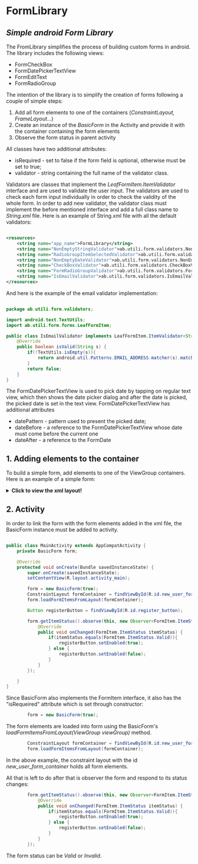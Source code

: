 # FormLibrary
## _Simple android Form Library_

The FromLibrary simplifies the process of building custom forms in android. The library includes the following views:

- FormCheckBox
- FormDatePickerTextView
- FormEditText
- FormRadioGroup

The intention of the library is to simplify the creation of forms following a couple of simple steps:

1. Add all form elements to one of the containers (_ConstraintLayout, FrameLayout..._)
2. Create an instance of the _BasicForm_ in the Activity and provide it with the container containing the form elements
3. Observe the form status in parent activity


All classes have two additional attributes:

- isRequired - set to false if the form field is optional, otherwise must be set to true;
- validator - string containing the full name of the validator class.

Validators are classes that implement the *LeafFormItem.ItemValidator<T>* interface and are used to validate the user input. The validators are used to check each form input individually in order to check the validity of the whole form. In order to add new validator, the validator class must implement the before mentioned interface and add a full class name to *String.xml* file. Here is an example of String.xml file with all the default validators:

```xml

<resources>
    <string name="app_name">FormLibrary</string>
    <string name="NonEmptyStringValidator">ab.utili.form.validators.NonEmptyStringValidator</string>
    <string name="RadioGroupItemSelectedValidator">ab.utili.form.validators.RadioGroupValueSelectedValidator</string>
    <string name="NonEmptyDateValidator">ab.utili.form.validators.NonEmptyDateValidator</string>
    <string name="CheckBoxValidator">ab.utili.form.validators.CheckBoxValidator</string>
    <string name="FormRadioGroupValidator">ab.utili.form.validators.FormRadioGroupValidator</string>
    <string name="IsEmailValidator">ab.utili.form.validators.IsEmailValidator</string>
</resources>

```

And here is the example of the email validator implementation:

```java

package ab.utili.form.validators;

import android.text.TextUtils;
import ab.utili.form.forms.LeafFormItem;

public class IsEmailValidator implements LeafFormItem.ItemValidator<String> {
    @Override
    public boolean isValid(String s) {
        if(!TextUtils.isEmpty(s)){
            return android.util.Patterns.EMAIL_ADDRESS.matcher(s).matches();
        }
        return false;
    }
}

```


The FormDatePickerTextView is used to pick date by tapping on regular text view, which then shows the date picker dialog and after the date is picked, the picked date is set in the text view. FormDatePickerTextView has additional attributes

- datePattern - pattern used to present the picked date;
- dateBefore - a reference to the FormDatePickerTextView whose date must come before the current one
- dateAfter - a reference to the FormDate



## 1. Adding elements to the container
To build a simple form, add elements to one of the ViewGroup containers. Here is an example of a simple form:

<details>
  <summary><b>Click to view the xml layout!</b></summary>
  
```xml
<?xml version="1.0" encoding="utf-8"?>
<ConstraintLayout xmlns:android="http://schemas.android.com/apk/res/android"
    xmlns:app="http://schemas.android.com/apk/res-auto"
    xmlns:tools="http://schemas.android.com/tools"
    android:id="@+id/new_user_form_container"
    android:layout_width="match_parent"
    android:layout_height="match_parent"
    tools:context=".MainActivity">

    <FormEditText
        android:id="@+id/first_name_et"
        style="@style/form_edit_text_style"
        app:layout_constraintTop_toTopOf="parent"
        app:layout_constraintStart_toStartOf="parent"
        android:hint="*First Name"
        app:isRequired="true"
        app:validator="@string/NonEmptyStringValidator"/>

    <FormEditText
        android:id="@+id/middle_name_et"
        android:layout_width="150sp"
        android:layout_height="wrap_content"
        app:layout_constraintTop_toBottomOf="@id/first_name_et"
        app:layout_constraintStart_toStartOf="parent"
        android:layout_marginLeft="8dp"
        android:layout_marginTop="16dp"
        android:hint="Middle Name"
        />

    <FormEditText
        android:id="@+id/last_name_et"
        style="@style/form_edit_text_style"
        app:layout_constraintTop_toBottomOf="@id/middle_name_et"
        app:layout_constraintStart_toStartOf="parent"
        android:layout_marginLeft="8dp"
        android:hint="*Last Name"
        app:isRequired="true"
        android:inputType="text"
        app:validator="@string/IsEmailValidator"/>
    

    <FormDatePickerTextView
        android:id="@+id/start_date"
        android:layout_width="150sp"
        android:layout_height="wrap_content"
        android:hint="Start date"
        app:layout_constraintTop_toBottomOf="@id/last_name_et"
        app:layout_constraintStart_toStartOf="parent"
        android:padding="6dp"
        android:background="@drawable/underline"
        android:layout_marginLeft="8dp"
        android:textSize="20dp"
        android:layout_marginTop="16dp"
        app:isRequired="true"
        app:validator="@string/NonEmptyDateValidator"
        app:datePattern="dd / MM / yyyy"/>

    <FormDatePickerTextView
        android:id="@+id/end_date"
        android:layout_width="150sp"
        android:layout_height="wrap_content"
        android:hint="End date"
        app:layout_constraintTop_toBottomOf="@id/start_date"
        app:layout_constraintStart_toStartOf="parent"
        android:padding="6dp"
        android:layout_marginTop="16dp"
        android:background="@drawable/underline"
        android:layout_marginLeft="8dp"
        android:textSize="20dp"
        app:isRequired="true"
        app:validator="@string/NonEmptyDateValidator"
        app:datePattern="dd / MM / yyyy"/>

    <TextView
        android:id="@+id/terms_conditinos_tv"
        android:layout_width="wrap_content"
        android:layout_height="wrap_content"
        app:layout_constraintStart_toStartOf="parent"
        app:layout_constraintTop_toBottomOf="@id/end_date"
        android:layout_marginTop="32dp"
        android:layout_marginLeft="8dp"
        android:text="*By checking this you \nagree to Terms and Conditions"/>

    <FormCheckBox
        android:id="@+id/form_check_box"
        android:layout_width="40dp"
        android:layout_height="40dp"
        app:layout_constraintTop_toTopOf="@id/terms_conditinos_tv"
        app:layout_constraintBottom_toBottomOf="@id/terms_conditinos_tv"
        app:layout_constraintStart_toEndOf="@id/terms_conditinos_tv"
        app:isRequired="true"
        android:buttonTint="@color/brand_text_color_highlighted"
        app:validator="@string/CheckBoxValidator"
        android:layout_marginLeft="8dp"/>

    <AppCompatButton
        android:id="@+id/register_button"
        android:layout_width="wrap_content"
        android:layout_height="wrap_content"
        android:text="Register"
        app:layout_constraintTop_toBottomOf="@id/form_check_box"
        app:layout_constraintStart_toStartOf="parent"
        app:layout_constraintEnd_toEndOf="parent"
        android:padding="4dp"
        android:layout_marginTop="20dp"
        android:textColor="@drawable/custom_button_text_color"
        android:fontFamily="@font/pfbeausansproregular"
        android:enabled="false"
        android:background="@drawable/custom_button"/>
</ConstraintLayout>

      
``` 
</details>


## 2. Activity

In order to link the form with the form elements added in the xml file, the BasicForm instance must be added to activity.


```java

public class MainActivity extends AppCompatActivity {
    private BasicForm form;

    @Override
    protected void onCreate(Bundle savedInstanceState) {
        super.onCreate(savedInstanceState);
        setContentView(R.layout.activity_main);

        form = new BasicForm(true);
        ConstraintLayout formContainer = findViewById(R.id.new_user_form_container);
        form.loadFormItemsFromLayout(formContainer);

        Button registerButton = findViewById(R.id.register_button);

        form.getItemStatus().observe(this, new Observer<FormItem.ItemStatus>() {
            @Override
            public void onChanged(FormItem.ItemStatus itemStatus) {
                if(itemStatus.equals(FormItem.ItemStatus.Valid)){
                    registerButton.setEnabled(true);
                } else {
                    registerButton.setEnabled(false);
                }
            }
        });

    }
}

``` 

Since BasicForm also implements the FormItem interface, it also has the "isRequeired" attribute which is set through constructor:

```java
        form = new BasicForm(true);
``` 

The form elements are loaded into form using the BasicForm's *loadFormItemsFromLayout(ViewGroup viewGroup)* method.

```java
        ConstraintLayout formContainer = findViewById(R.id.new_user_form_container);
        form.loadFormItemsFromLayout(formContainer);
``` 

In the above example, the constraint layout with the id *new_user_form_container* holds all form elements.

All that is left to do after that is observer the form and respond to its status changes:

```java
        form.getItemStatus().observe(this, new Observer<FormItem.ItemStatus>() {
            @Override
            public void onChanged(FormItem.ItemStatus itemStatus) {
                if(itemStatus.equals(FormItem.ItemStatus.Valid)){
                    registerButton.setEnabled(true);
                } else {
                    registerButton.setEnabled(false);
                }
            }
        });
``` 

The form status can be *Valid* or *Invalid*. 






